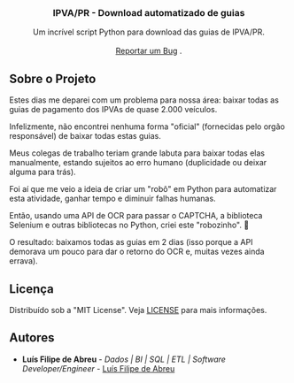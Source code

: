<br/>
<p align="center">
  <h3 align="center">IPVA/PR - Download automatizado de guias</h3>

  <p align="center">
    Um incrível script Python para download das guias de IPVA/PR.
    <br/>
    <br/>
    <a href="https://github.com/lfeabreu/ipva-pr-download-guias/issues">Reportar um Bug</a>
    .
  </p>
</p>



## Sobre o Projeto

Estes dias me deparei com um problema para nossa área: baixar todas as guias de pagamento dos IPVAs de quase 2.000 veículos.

Infelizmente, não encontrei nenhuma forma "oficial" (fornecidas pelo orgão responsável) de baixar todas estas guias.

Meus colegas de trabalho teriam grande labuta para baixar todas elas manualmente, estando sujeitos ao erro humano (duplicidade ou deixar alguma para trás).

Foi aí que me veio a ideia de criar um "robô" em Python para automatizar esta atividade, ganhar tempo e diminuir falhas humanas.

Então, usando uma API de OCR para passar o CAPTCHA, a biblioteca Selenium e outras bibliotecas no Python, criei este "robozinho". 🤖

O resultado: baixamos todas as guias em 2 dias (isso porque a API demorava um pouco para dar o retorno do OCR e, muitas vezes ainda errava).


## Licença

Distribuído sob a "MIT License". Veja [LICENSE](https://github.com/lfeabreu/ipva-pr-download-guias/blob/main/LICENSE.md) para mais informações.

## Autores

* **Luís Filipe de Abreu** - *Dados | BI | SQL | ETL | Software Developer/Engineer* - [Luís Filipe de Abreu](https://github.com/lfeabreu/)

